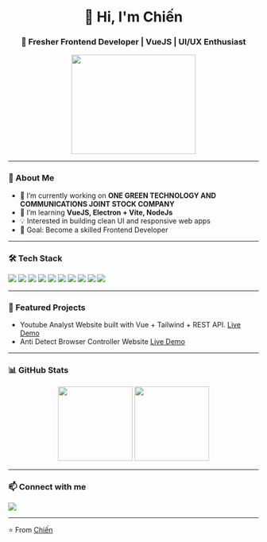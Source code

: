 <h1 align="center">👋 Hi, I'm Chiến</h1>
<h3 align="center">🚀 Fresher Frontend Developer | VueJS | UI/UX Enthusiast</h3>
<p align="center">
  <img src="https://github.com/ChienHayCuoi.png" width="250" height="200" />
</p>

---

### 🌱 About Me
- 🔭 I’m currently working on **ONE GREEN TECHNOLOGY AND COMMUNICATIONS JOINT STOCK COMPANY**
- 🌱 I’m learning **VueJS, Electron + Vite, NodeJs**
- 💡 Interested in building clean UI and responsive web apps
- 🎯 Goal: Become a skilled Frontend Developer

---

### 🛠️ Tech Stack
<p>
  <img src="https://img.shields.io/badge/HTML5-E34F26?style=for-the-badge&logo=html5&logoColor=white" />
  <img src="https://img.shields.io/badge/CSS3-1572B6?style=for-the-badge&logo=css3&logoColor=white" />
  <img src="https://img.shields.io/badge/JavaScript-323330?style=for-the-badge&logo=javascript&logoColor=F7DF1E" />
  <img src="https://img.shields.io/badge/React-20232A?style=for-the-badge&logo=react&logoColor=61DAFB" />
  <img src="https://img.shields.io/badge/TailwindCSS-38B2AC?style=for-the-badge&logo=tailwind-css&logoColor=white" />
  <img src="https://img.shields.io/badge/Git-F05032?style=for-the-badge&logo=git&logoColor=white" />
  <img src="https://img.shields.io/badge/Vue.js-35495E?style=for-the-badge&logo=vuedotjs&logoColor=4FC08D" />
  <img src="https://img.shields.io/badge/Node.js-43853D?style=for-the-badge&logo=node.js&logoColor=white" />
  <img src="https://img.shields.io/badge/Electron-2C2E3B?style=for-the-badge&logo=electron&logoColor=9FEAF9" />
  <img src="https://img.shields.io/badge/Vite-646CFF?style=for-the-badge&logo=vite&logoColor=FFD62E" />
</p>

---

### 🌟 Featured Projects
- Youtube Analyst Website built with Vue + Tailwind + REST API. [Live Demo](https://youtube.onegreen.cloud/)
- Anti Detect Browser Controller Website [Live Demo](https://provider.onegreen.cloud/)
---

### 📊 GitHub Stats
<p align="center">
  <img src="https://github-readme-stats.vercel.app/api?username=ChienHayCuoi&show_icons=true&theme=radical" height="150" />
  <img src="https://github-readme-stats.vercel.app/api/top-langs/?username=ChienHayCuoi&layout=compact&theme=radical" height="150" />
</p>

---

### 📫 Connect with me
<p>
  <a href="mailto:iampdc2003@gmail.com"><img src="https://img.shields.io/badge/Gmail-D14836?style=for-the-badge&logo=gmail&logoColor=white" /></a>
</p>

---

⭐️ From [Chiến](https://github.com/ChienHayCuoi)
